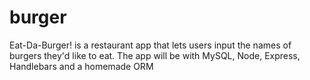 # burger
Eat-Da-Burger! is a restaurant app that lets users input the names of burgers they'd like to eat. The app will be with MySQL, Node, Express, Handlebars and a homemade ORM
